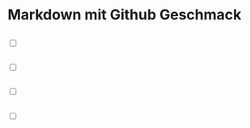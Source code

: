 # Markdown mit Github Geschmack  
## <input type="checkbox" name="Externer Link">
## <input type="checkbox" name="Interner Link">
## <input type="checkbox" name="Bilder">
## <input type="checkbox" name="Emojis">
